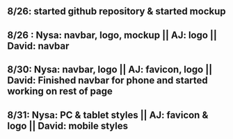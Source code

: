 ## 8/26: started github repository & started mockup
## 8/26 : Nysa: navbar, logo, mockup || AJ: logo || David: navbar
## 8/30: Nysa: navbar, logo || AJ: favicon, logo || David: Finished navbar for phone and started working on rest of page
## 8/31: Nysa: PC & tablet styles || AJ: favicon & logo || David: mobile styles